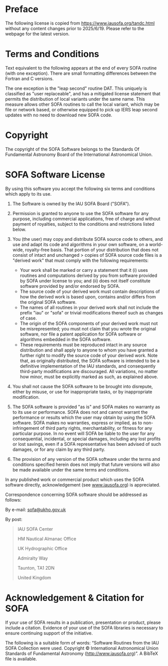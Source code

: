 # Preface
The following license is copied from <https://www.iausofa.org/tandc.html> without any content changes prior to 2025/6/19. Please refer to the webpage for the latest version.

# Terms and Conditions
Text equivalent to the following appears at the end of every SOFA routine (with one exception). There are small formatting differences between the Fortran and C versions.

The one exception is the "leap second" routine DAT. This uniquely is classified as "user replaceable", and has a mitigated license statement that permits the distribution of local variants under the same name. This measure allows other SOFA routines to call the local variant, which may be file or network based, or otherwise equipped to pick up IERS leap second updates with no need to download new SOFA code.

# Copyright
The copyright of the SOFA Software belongs to the Standards Of Fundamental Astronomy Board of the International Astronomical Union.

# SOFA Software License
By using this software you accept the following six terms and conditions which apply to its use.

1. The Software is owned by the IAU SOFA Board ("SOFA").
2. Permission is granted to anyone to use the SOFA software for any purpose, including commercial applications, free of charge and without payment of royalties, subject to the conditions and restrictions listed below.
3. You (the user) may copy and distribute SOFA source code to others, and use and adapt its code and algorithms in your own software, on a world-wide, royalty-free basis. That portion of your distribution that does not consist of intact and unchanged > copies of SOFA source code files is a "derived work" that must comply with the following requirements:
    - Your work shall be marked or carry a statement that it (i) uses routines and computations derived by you from software provided by SOFA under license to you; and (ii) does not itself constitute software provided by and/or endorsed by SOFA.
    - The source code of your derived work must contain descriptions of how the derived work is based upon, contains and/or differs from the original SOFA software.
    - The names of all routines in your derived work shall not include the prefix "iau" or "sofa" or trivial modifications thereof such as changes of case.
    - The origin of the SOFA components of your derived work must not be misrepresented; you must not claim that you wrote the original software, nor file a patent application for SOFA software or algorithms embedded in the SOFA software.
    - These requirements must be reproduced intact in any source distribution and shall apply to anyone to whom you have granted a further right to modify the source code of your derived work.
Note that, as originally distributed, the SOFA software is intended to be a definitive implementation of the IAU standards, and consequently third-party modifications are discouraged. All variations, no matter how minor, must be explicitly marked as such, as explained above.
 
4. You shall not cause the SOFA software to be brought into disrepute, either by misuse, or use for inappropriate tasks, or by inappropriate modification.
5. The SOFA software is provided "as is" and SOFA makes no warranty as to its use or performance. SOFA does not and cannot warrant the performance or results which the user may obtain by using the SOFA software. SOFA makes no warranties, express or implied, as to non-infringement of third party rights, merchantability, or fitness for any particular purpose. In no event will SOFA be liable to the user for any consequential, incidental, or special damages, including any lost profits or lost savings, even if a SOFA representative has been advised of such damages, or for any claim by any third party.
6. The provision of any version of the SOFA software under the terms and conditions specified herein does not imply that future versions will also be made available under the same terms and conditions.

In any published work or commercial product which uses the SOFA software directly, acknowledgement (see www.iausofa.org) is appreciated.

Correspondence concerning SOFA software should be addressed as follows:

By e-mail: 
<sofa@ukho.gov.uk>

By post:
> IAU SOFA Center
> 
> HM Nautical Almanac Office
> 
> UK Hydrographic Office
> 
> Admiralty Way
> 
> Taunton, TA1 2DN
> 
> United Kingdom

# Acknowledgement & Citation for SOFA
If your use of SOFA results in a publication, presentation or product, please include a citation. Evidence of your use of the SOFA libraries is necessary to ensure continuing support of the initiative.

The following is a suitable form of words: “Software Routines from the IAU SOFA Collection were used. Copyright © International Astronomical Union Standards of Fundamental Astronomy (<http://www.iausofa.org>)”. A BibTeX file is available.
